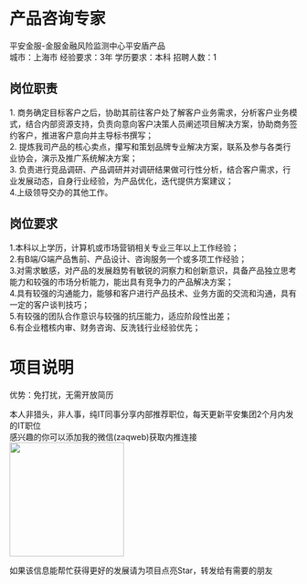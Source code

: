 # 产品咨询专家
平安金服-金服金融风险监测中心平安盾产品  
城市：上海市 经验要求：3年 学历要求：本科  招聘人数：1

## 岗位职责
1. 商务确定目标客户之后，协助其前往客户处了解客户业务需求，分析客户业务模式，结合内部资源支持，负责向意向客户决策人员阐述项目解决方案，协助商务签约客户，推进客户意向并主导标书撰写；   
2. 提炼我司产品的核心卖点，攥写和策划品牌专业解决方案，联系及参与各类行业协会，演示及推广系统解决方案；   
3. 负责进行竞品调研、产品调研并对调研结果做可行性分析，结合客户需求，行业发展动态，自身行业经验，为产品优化，迭代提供方案建议；   
4.上级领导交办的其他工作。

## 岗位要求
1.本科以上学历，计算机或市场营销相关专业三年以上工作经验；   
2.有B端/G端产品售前、产品设计、咨询服务一个或多项工作经验；   
3.对需求敏感，对产品的发展趋势有敏锐的洞察力和创新意识，具备产品独立思考能力和较强的市场分析能力，能出具有竞争力的产品解决方案；    
4.具有较强的沟通能力，能够和客户进行产品技术、业务方面的交流和沟通，具有一定的客户谈判技巧；    
5.有较强的团队合作意识与较强的抗压能力，适应阶段性出差；   
6.有企业稽核内审、财务咨询、反洗钱行业经验优先；

# 项目说明

优势：免打扰，无需开放简历

本人非猎头，非人事，纯IT同事分享内部推荐职位，每天更新平安集团2个月内发的IT职位  
感兴趣的你可以添加我的微信(zaqweb)获取内推连接  
<img src="https://github.com/zaqweb/PA-IT-JOBS/blob/master/WechatICode.jpeg"  height="200" width="200">

如果该信息能帮忙获得更好的发展请为项目点亮Star，转发给有需要的朋友




